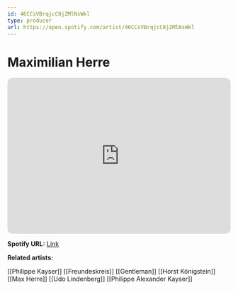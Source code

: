 ```yaml
---
id: 46CCsVBrqjcC8jZMlNsWkl
type: producer
url: https://open.spotify.com/artist/46CCsVBrqjcC8jZMlNsWkl
---
```

# Maximilian Herre

<iframe style="border-radius:12px" src="https://open.spotify.com/embed/artist/46CCsVBrqjcC8jZMlNsWkl" width="100%" height="352" frameBorder="0" allowfullscreen="" allow="autoplay; clipboard-write; encrypted-media; fullscreen; picture-in-picture" loading="lazy"></iframe>

**Spotify URL:** [Link](https://open.spotify.com/artist/46CCsVBrqjcC8jZMlNsWkl)

**Related artists:**

[[Philippe Kayser]]
[[Freundeskreis]]
[[Gentleman]]
[[Horst Königstein]]
[[Max Herre]]
[[Udo Lindenberg]]
[[Philippe Alexander Kayser]]
